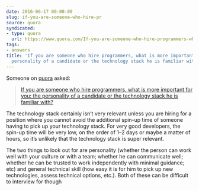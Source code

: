 ```yaml
---
date: 2016-06-17 00:00:00
slug: if-you-are-someone-who-hire-pr
source: quora
syndicated:
- type: quora
  url: https://www.quora.com/If-you-are-someone-who-hire-programmers-what-is-more-important-for-you-the-personality-of-a-candidate-or-the-technology-stack-he-is-familiar-with/answer/Roy-Tang
tags:
- answers
title: 'If you are someone who hire programmers, what is more important for you: the
  personality of a candidate or the technology stack he is familiar with?'
---
```


Someone on [quora](https://quora.com) asked:

> [If you are someone who hire programmers, what is more important for you: the personality of a candidate or the technology stack he is familiar with?](https://www.quora.com/If-you-are-someone-who-hire-programmers-what-is-more-important-for-you-the-personality-of-a-candidate-or-the-technology-stack-he-is-familiar-with/answer/Roy-Tang)


The technology stack certainly isn’t very relevant unless you are hiring for a position where you cannot avoid the additional spin-up time of someone having to pick up your technology stack. For very good developers, the spin-up time will be very low, on the order of 1–2 days or maybe a matter of hours, so it’s unlikely that the technology stack is super relevant.

The two things to look out for are personality (whether the person can work well with your culture or with a team; whether he can communicate well; whether he can be trusted to work independently with minimal guidance; etc) and general technical skill (how easy it is for him to pick up new technologies, assess technical options, etc.). Both of these can be difficult to interview for though